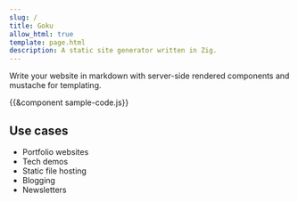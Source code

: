 ```yaml
---
slug: /
title: Goku
allow_html: true
template: page.html
description: A static site generator written in Zig.
---
```



Write your website in markdown with server-side rendered components and mustache for templating.

{{&component sample-code.js}}

## Use cases

- Portfolio websites
- Tech demos
- Static file hosting
- Blogging
- Newsletters




